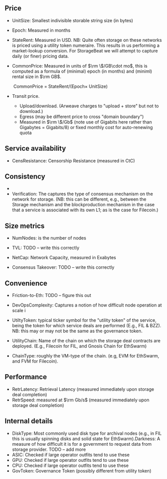 ## Price

* UnitSize: Smallest indivisible storable string size  (in bytes)

* Epoch: Measured in months

* StateRent: Measured in USD. NB: Quite often storage on these networks is priced using a utility token numeraire. This results in us performing a market-lookup conversion. For StorageBeat we will attempt to capture daily (or finer) pricing data.

* CommonPrice: Measured in units of $\rm \$/GB\cdot mo$, this is computed as a formula of (minimal) epoch (in months) and (miniml) rental size in $\rm GB$. 

  ​	CommonPrice = StateRent/(Epoch$\times$ UnitSize)

* Transit price.

  * Upload/download. (Arweave charges to "upload + store" but not to download.)
  * Egress (may be different price to cross "domain boundary")
  * Measured in $\rm \$/Gb$ (note use of Gigabits here rather than Gigabytes = Gigabits/8) or fixed monthly cost for auto-renewing quota

## Service availability

* CensResistance: Censorship Resistance (measured in CtC)

## Consistency

* 
* Verification: The captures the type of consensus mechanism on the network for storage. (NB: this can be different, e.g., between the Storage mechanism and the blockproduction mechanism in the case that a service is associated with its own L1; as is the case for Filecoin.)

## Size metrics

* NumNodes: is the number of nodes

* TVL: TODO – write this correctly

* NetCap: Network Capacity, measured in Exabytes

* Consensus Takeover: TODO – write this correctly

## Convenience

* Friction-to-Eth: TODO – figure this out
* DevOpsComplexity: Captures a notion of how difficult node operation at scale i
* UtiltyToken: typical ticker symbol for the "utility token" of the service, being the token for which service deals are performed (E.g., FIL & BZZ). NB: this may or may not be the same as the governance token. 
* UtilityChain: Name of the chain on which the storage deal contracts are deployed. (E.g., Filecoin for FIL, and Gnosis Chain for EthSwarm)

* ChainType: roughly the VM-type of the chain. (e.g, EVM for EthSwarm, and FVM for Filecoin).

## Performance

* RetrLatency: Retrieval Latency (measured immediately upon storage deal completion)
* RetrSpeed: measured at $\rm Gb/s$ (measured immediately upon storage deal completion)

## Internal details

* DiskType: Most commonly used disk type for archival nodes (e.g., in FIL this is usually spinning disks and solid state for EthSwarm).Darkness: A measure of how difficult it is for a government to request data from storage provider. TODO – add more
* ASIC: Checked if large operator outfits tend to use these
* GPU:  Checked if large operator outfits tend to use these
* CPU:  Checked if large operator outfits tend to use these
* GovToken: Governance Token (possibly different from utility token)